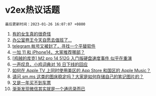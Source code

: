 # v2ex热议话题

`最后更新时间：2023-01-26 16:07:07 +0800`

1. [有的女生真的很奇怪](https://www.v2ex.com/t/910629)
1. [办公室卷王今天自愿去值班了…](https://www.v2ex.com/t/910675)
1. [telegram 帐号又被封了，寻找一个平替软件](https://www.v2ex.com/t/910653)
1. [一加 11 和 iPhone14，大家推荐哪部？](https://www.v2ex.com/t/910654)
1. [[鸡贼的库克] M2 pro 14 512G 入门版硬盘速度事件 似乎在重演](https://www.v2ex.com/t/910672)
1. [一声叹息，小鸡词典对 16 日下线的回应](https://www.v2ex.com/t/910656)
1. [如何在 Apple TV 上同时使用美区的 App Store 和国区的 Apple Music？](https://www.v2ex.com/t/910667)
1. [请问 sm.ms 这类的图床稳定吗？大家是如何存储自己的笔记图片的？](https://www.v2ex.com/t/910689)
1. [又是一年买不到车票](https://www.v2ex.com/t/910602)
1. [渐渐发现微信其实就是一个通讯录而已](https://www.v2ex.com/t/910603)

